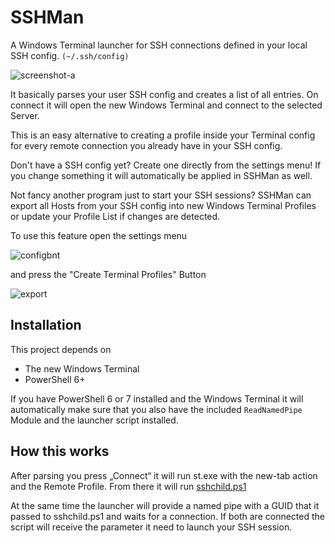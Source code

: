 ﻿# SSHMan

A Windows Terminal launcher for SSH connections defined in your local SSH config. `(~/.ssh/config)`

![screenshot-a](other/screenshot-a.PNG)

It basically parses your user SSH config and creates a list of all entries. On connect it will open the new Windows Terminal and connect to the selected Server.

This is an easy alternative to creating a profile inside your Terminal config for every remote connection you already have in your SSH config. 

Don't have a SSH config yet? Create one directly from the settings menu! If you change something it will automatically be applied in SSHMan as well.

Not fancy another program just to start your SSH sessions? SSHMan can export all Hosts from your SSH config into new Windows Terminal Profiles or update your Profile List if changes are detected.

To use this feature open the settings menu

![configbnt](other/configbnt.PNG)

and press the "Create Terminal Profiles" Button

![export](other/export.PNG)

## Installation

This project depends on

-   The new Windows Terminal
-   PowerShell 6+

If you have PowerShell 6 or 7 installed and the Windows Terminal it will automatically make sure that you also have the included `ReadNamedPipe` Module and the launcher script installed. 

## How this works

After parsing you press „Connect“ it will run st.exe with the new-tab action and the Remote Profile. From there it will run [sshchild.ps1](https://github.com/SirJson/SSHMan/blob/master/sshchild.ps1)

At the same time the launcher will provide a named pipe with a GUID that it passed to sshchild.ps1 and waits for a connection. If both are connected the script will receive the parameter it need to launch your SSH session.